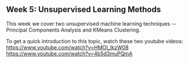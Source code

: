 ## Week 5: Unsupervised Learning Methods

This week we cover two unsupervised machine learning techniques -- Principal Components Analysis and KMeans Clustering.  

To get a quick introduction to this topic, watch these two youtube videos: 
https://www.youtube.com/watch?v=HMOI_lkzW08
https://www.youtube.com/watch?v=4b5d3muPQmA